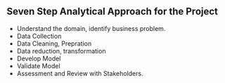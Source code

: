 ## Seven Step Analytical Approach for the Project

- Understand the domain, identify business problem.
- Data Collection
- Data Cleaning, Prepration
- Data reduction, transformation
- Develop Model
- Validate Model
- Assessment and Review with Stakeholders.

